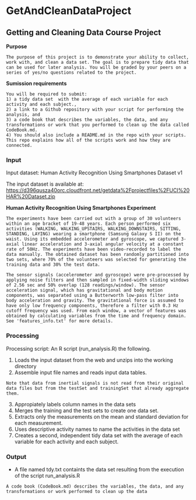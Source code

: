 GetAndCleanDataProject
======================

## Getting and Cleaning Data Course Project

**Purpose**   
``````````````````````````````````````````
The purpose of this project is to demonstrate your ability to collect, work with, and clean a data set. The goal is to prepare tidy data that can be used for later analysis. You will be graded by your peers on a series of yes/no questions related to the project.
``````````````````````````````````````````

**Sumission requirements**
`````````````````````````````````````````` 
You will be required to submit: 
1) a tidy data set  with the average of each variable for each activity and each subject.,   
2) a link to a Github repository with your script for performing the analysis, and   
3) a code book that describes the variables, the data, and any transformations or work that you performed to clean up the data called CodeBook.md. 
4) You should also include a README.md in the repo with your scripts. This repo explains how all of the scripts work and how they are connected.
``````````````````````````````````````````
### Input   

Input dataset: Human Activity Recognition Using Smartphones Dataset v1

The input dataset is available at:   
https://d396qusza40orc.cloudfront.net/getdata%2Fprojectfiles%2FUCI%20HAR%20Dataset.zip 

**Human Activity Recognition Using Smartphones Experiment**
``````````````````````````````````````````  
The experiments have been carried out with a group of 30 volunteers within an age bracket of 19-48 years. Each person performed six activities (WALKING, WALKING_UPSTAIRS, WALKING_DOWNSTAIRS, SITTING, STANDING, LAYING) wearing a smartphone (Samsung Galaxy S II) on the waist. Using its embedded accelerometer and gyroscope, we captured 3-axial linear acceleration and 3-axial angular velocity at a constant rate of 50Hz. The experiments have been video-recorded to label the data manually. The obtained dataset has been randomly partitioned into two sets, where 70% of the volunteers was selected for generating the training data and 30% the test data. 

The sensor signals (accelerometer and gyroscope) were pre-processed by applying noise filters and then sampled in fixed-width sliding windows of 2.56 sec and 50% overlap (128 readings/window). The sensor acceleration signal, which has gravitational and body motion components, was separated using a Butterworth low-pass filter into body acceleration and gravity. The gravitational force is assumed to have only low frequency components, therefore a filter with 0.3 Hz cutoff frequency was used. From each window, a vector of features was obtained by calculating variables from the time and frequency domain. See 'features_info.txt' for more details. 

``````````````````````````````````````````  

### Processing
 
Processing script: An R script (run_analysis.R) the following. 

1. Loads the input dataset from the web and unzips into the working directory
2. Assemble input file names and reads input data tables. 
`````````````````````````````````````````` 
Note that data from inertial signals is not read from their original data files but from the testSet and trainingSet that already aggregate them.
`````````````````````````````````````````` 
3. Appropiately labels column names in the data sets    
4. Merges the training and the test sets to create one data set.
5. Extracts only the measurements on the mean and standard deviation for each measurement. 
6. Uses descriptive activity names to name the activities in the data set
7. Creates a second, independent tidy data set with the average of each variable for each activity and each subject.


### Output
- A file named tdy.txt containts the data set resulting from the execution of the script run_analysis.R       

``````````````````````````````````````````  
A code book (CodeBook.md) describes the variables, the data, and any transformations or work performed to clean up the data
`````````````````````````````````````````` 